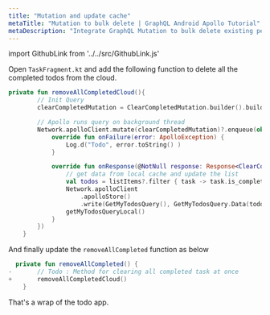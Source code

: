 ```yaml
---
title: "Mutation and update cache"
metaTitle: "Mutation to bulk delete | GraphQL Android Apollo Tutorial"
metaDescription: "Integrate GraphQL Mutation to bulk delete existing personal todos. Update local cache after mutation using apolloStore().read and apolloStore().write methods of apolloClient."
---
```


import GithubLink from '../../src/GithubLink.js'

Open `TaskFragment.kt` and add the following function to delete all the completed todos from the cloud.

<GithubLink link="https://github.com/hasura/learn-graphql/blob/master/tutorials/mobile/android-apollo/app-final/app/src/main/java/com/hasura/todo/Todo/ui/todos/TaskFragment.kt" text="TaskFragment.kt" />

```kotlin
private fun removeAllCompletedCloud(){
        // Init Query
        clearCompletedMutation = ClearCompletedMutation.builder().build()

        // Apollo runs query on background thread
        Network.apolloClient.mutate(clearCompletedMutation)?.enqueue(object : ApolloCall.Callback<ClearCompletedMutation.Data>() {
            override fun onFailure(error: ApolloException) {
                Log.d("Todo", error.toString() )
            }

            override fun onResponse(@NotNull response: Response<ClearCompletedMutation.Data>) {
                // get data from local cache and update the list
                val todos = listItems?.filter { task -> task.is_completed }
                Network.apolloClient
                    .apolloStore()
                    .write(GetMyTodosQuery(), GetMyTodosQuery.Data(todos!!)).execute()
                getMyTodosQueryLocal()
            }
        })
    }
```

And finally update the `removeAllCompleted` function as below

```kotlin
  private fun removeAllCompleted() {
-       // Todo : Method for clearing all completed task at once
+       removeAllCompletedCloud()
    }
```

That's a wrap of the todo app.
